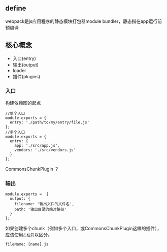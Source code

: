 
## define
webpack是js应用程序的静态模块打包器module bundler，静态指在app运行前预编译

## 核心概念
- 入口(entry)
- 输出(output)
- loader
- 插件(plugins)

### 入口
构建依赖图的起点
```
//单个入口
module.exports = {
  entry: './path/to/my/entry/file.js'
};
//多个入口
module.exports = {
  entry: {
    app: './src/app.js',
    vendors: './src/vendors.js'
  }
};
```
CommonsChunkPlugin ？
### 输出
```
module.exports =  {
  output: {
    filename: '输出文件的文件名',
    path: '输出目录的绝对路径'
  }
};
```
如果创建多个chunk（例如多个入口，或CommonsChunkPlugin这样的插件），应该使用`占位符`以区分。
```
fileName: [name].js
```